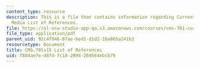 ```yaml
---
content_type: resource
description: This is a file that contains information regarding Current Debates in
  Media List of References.
file: https://ol-ocw-studio-app-qa.s3.amazonaws.com/courses/cms-701-current-debates-in-media-spring-2015/f884ae7ed8fd7c182894269564ebcb79_MITCMS_701S15_References.pdf
file_type: application/pdf
parent_uid: 92c4f046-87ae-bed2-d1d2-1ba865a241b3
resourcetype: Document
title: CMS.701s15 List of References
uid: f884ae7e-d8fd-7c18-2894-269564ebcb79
---
```

